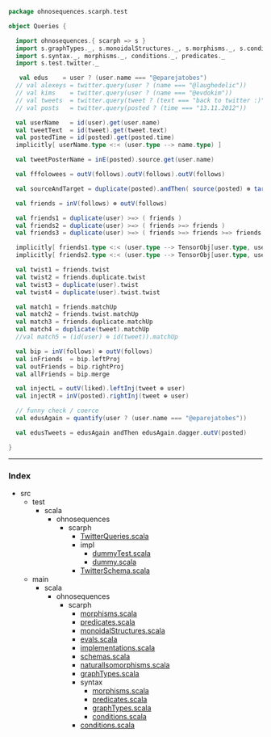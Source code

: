 
```scala
package ohnosequences.scarph.test

object Queries {

  import ohnosequences.{ scarph => s }
  import s.graphTypes._, s.monoidalStructures._, s.morphisms._, s.conditions._, s.predicates._
  import s.syntax._, morphisms._, conditions._, predicates._
  import s.test.twitter._

   val edus    = user ? (user.name === "@eparejatobes")
  // val alexeys = twitter.query(user ? (name === "@laughedelic"))
  // val kims    = twitter.query(user ? (name === "@evdokim"))
  // val tweets  = twitter.query(tweet ? (text === "back to twitter :)"))
  // val posts   = twitter.query(posted ? (time === "13.11.2012"))

  val userName   = id(user).get(user.name)
  val tweetText  = id(tweet).get(tweet.text)
  val postedTime = id(posted).get(posted.time)
  implicitly[ userName.type <:< (user.type --> name.type) ]

  val tweetPosterName = inE(posted).source.get(user.name)

  val fffolowees = outV(follows).outV(follows).outV(follows)

  val sourceAndTarget = duplicate(posted).andThen( source(posted) ⊗ target(posted) )

  val friends = inV(follows) ⊗ outV(follows)

  val friends1 = duplicate(user) >=> ( friends )
  val friends2 = duplicate(user) >=> ( friends >=> friends )
  val friends3 = duplicate(user) >=> ( friends >=> friends >=> friends )

  implicitly[ friends1.type <:< (user.type --> TensorObj[user.type, user.type]) ]
  implicitly[ friends2.type <:< (user.type --> TensorObj[user.type, user.type]) ]

  val twist1 = friends.twist
  val twist2 = friends.duplicate.twist
  val twist3 = duplicate(user).twist
  val twist4 = duplicate(user).twist.twist

  val match1 = friends.matchUp
  val match2 = friends.twist.matchUp
  val match3 = friends.duplicate.matchUp
  val match4 = duplicate(tweet).matchUp
  //val match5 = (id(user) ⊗ id(tweet)).matchUp

  val bip = inV(follows) ⊕ outV(follows)
  val inFriends  = bip.leftProj
  val outFriends = bip.rightProj
  val allFriends = bip.merge

  val injectL = outV(liked).leftInj(tweet ⊕ user)
  val injectR = inV(posted).rightInj(tweet ⊕ user)

  // funny check / coerce
  val edusAgain = quantify(user ? (user.name === "@eparejatobes"))

  val edusTweets = edusAgain andThen edusAgain.dagger.outV(posted)

}

```


------

### Index

+ src
  + test
    + scala
      + ohnosequences
        + scarph
          + [TwitterQueries.scala][test/scala/ohnosequences/scarph/TwitterQueries.scala]
          + impl
            + [dummyTest.scala][test/scala/ohnosequences/scarph/impl/dummyTest.scala]
            + [dummy.scala][test/scala/ohnosequences/scarph/impl/dummy.scala]
          + [TwitterSchema.scala][test/scala/ohnosequences/scarph/TwitterSchema.scala]
  + main
    + scala
      + ohnosequences
        + scarph
          + [morphisms.scala][main/scala/ohnosequences/scarph/morphisms.scala]
          + [predicates.scala][main/scala/ohnosequences/scarph/predicates.scala]
          + [monoidalStructures.scala][main/scala/ohnosequences/scarph/monoidalStructures.scala]
          + [evals.scala][main/scala/ohnosequences/scarph/evals.scala]
          + [implementations.scala][main/scala/ohnosequences/scarph/implementations.scala]
          + [schemas.scala][main/scala/ohnosequences/scarph/schemas.scala]
          + [naturalIsomorphisms.scala][main/scala/ohnosequences/scarph/naturalIsomorphisms.scala]
          + [graphTypes.scala][main/scala/ohnosequences/scarph/graphTypes.scala]
          + syntax
            + [morphisms.scala][main/scala/ohnosequences/scarph/syntax/morphisms.scala]
            + [predicates.scala][main/scala/ohnosequences/scarph/syntax/predicates.scala]
            + [graphTypes.scala][main/scala/ohnosequences/scarph/syntax/graphTypes.scala]
            + [conditions.scala][main/scala/ohnosequences/scarph/syntax/conditions.scala]
          + [conditions.scala][main/scala/ohnosequences/scarph/conditions.scala]

[test/scala/ohnosequences/scarph/TwitterQueries.scala]: TwitterQueries.scala.md
[test/scala/ohnosequences/scarph/impl/dummyTest.scala]: impl/dummyTest.scala.md
[test/scala/ohnosequences/scarph/impl/dummy.scala]: impl/dummy.scala.md
[test/scala/ohnosequences/scarph/TwitterSchema.scala]: TwitterSchema.scala.md
[main/scala/ohnosequences/scarph/morphisms.scala]: ../../../../main/scala/ohnosequences/scarph/morphisms.scala.md
[main/scala/ohnosequences/scarph/predicates.scala]: ../../../../main/scala/ohnosequences/scarph/predicates.scala.md
[main/scala/ohnosequences/scarph/monoidalStructures.scala]: ../../../../main/scala/ohnosequences/scarph/monoidalStructures.scala.md
[main/scala/ohnosequences/scarph/evals.scala]: ../../../../main/scala/ohnosequences/scarph/evals.scala.md
[main/scala/ohnosequences/scarph/implementations.scala]: ../../../../main/scala/ohnosequences/scarph/implementations.scala.md
[main/scala/ohnosequences/scarph/schemas.scala]: ../../../../main/scala/ohnosequences/scarph/schemas.scala.md
[main/scala/ohnosequences/scarph/naturalIsomorphisms.scala]: ../../../../main/scala/ohnosequences/scarph/naturalIsomorphisms.scala.md
[main/scala/ohnosequences/scarph/graphTypes.scala]: ../../../../main/scala/ohnosequences/scarph/graphTypes.scala.md
[main/scala/ohnosequences/scarph/syntax/morphisms.scala]: ../../../../main/scala/ohnosequences/scarph/syntax/morphisms.scala.md
[main/scala/ohnosequences/scarph/syntax/predicates.scala]: ../../../../main/scala/ohnosequences/scarph/syntax/predicates.scala.md
[main/scala/ohnosequences/scarph/syntax/graphTypes.scala]: ../../../../main/scala/ohnosequences/scarph/syntax/graphTypes.scala.md
[main/scala/ohnosequences/scarph/syntax/conditions.scala]: ../../../../main/scala/ohnosequences/scarph/syntax/conditions.scala.md
[main/scala/ohnosequences/scarph/conditions.scala]: ../../../../main/scala/ohnosequences/scarph/conditions.scala.md